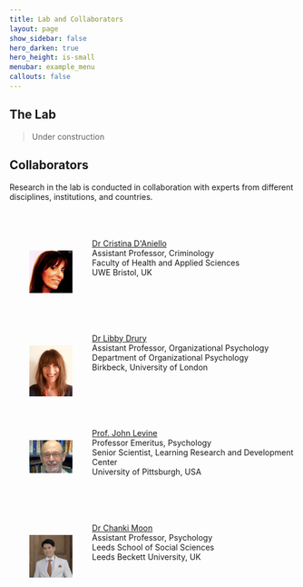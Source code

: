 ```yaml
---
title: Lab and Collaborators
layout: page
show_sidebar: false
hero_darken: true
hero_height: is-small
menubar: example_menu
callouts: false
---
```


## The Lab
> Under construction


## Collaborators

Research in the lab is conducted in collaboration with experts from different disciplines, institutions, and countries. 
<br>
<br>
<br>
<br>
<img src="/img/coll/cri.jpg" alt="CRI" width="15%" align="left" hspace="35" vspace="35">

[Dr Cristina D'Aniello](https://people.uwe.ac.uk/Person/CristinaDAniello)<br> 
Assistant Professor, Criminology<br> 
Faculty of Health and Applied Sciences<br> 
UWE Bristol, UK<br> 
<br>  
<br>
<br>
<br>
<img src="/img/coll/ld.jpg" alt="LD" width="15%" align="left" hspace="35" vspace="35">

[Dr Libby Drury](http://www.bbk.ac.uk/orgpsych/staff/drury-libby)<br> 
Assistant Professor, Organizational Psychology<br> 
Department of Organizational Psychology<br> 
Birkbeck, University of London<br> 
<br>  
<br>
<br>
<br>
<img src="/img/coll/levine_j.jpg" alt="JL" width="15%" align="left" hspace="35" vspace="35">

[Prof. John Levine](https://psychology.pitt.edu/people/john-levine-phd)<br> 
Professor Emeritus, Psychology<br>
Senior Scientist, Learning Research and Development Center<br> 
University of Pittsburgh, USA<br> 
<br>  
<br>
<br>
<img src="/img/coll/cm.jpg" alt="CM" width="15%" align="left" hspace="35" vspace="35">

[Dr Chanki Moon](https://www.leedsbeckett.ac.uk/staff/dr-chanki-moon/)<br> 
Assistant Professor, Psychology<br> 
Leeds School of Social Sciences<br> 
Leeds Beckett University, UK<br>
